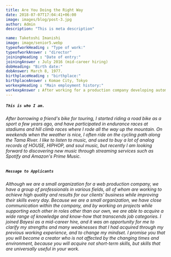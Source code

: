 ```yaml
---
title: Are You Doing the Right Way
date: 2018-07-07T17:04:41+06:00
image: images/blog/post-3.jpg
author: Admin
description: "This is meta description"

name: Taketoshi Imanishi
image: image/senior5.webp
typeofworkHeading : "Type of work:"
typeofworkAnswer : "director"
joiningHeading : "Date of entry:"
joiningAnswer : July 2016 (mid-career hiring)
dobHeading: "Birth date:"
dobAnswer: March 8, 1977.
birthplaceHeading : "birthplace:"
birthplaceAnswer : Komae City, Tokyo
workexpHeading : "Main employment history:"
workexpAnswer : After working for a production company developing automatic typesetting systems, I have been involved in website production, e-book production, and the development and direction of our own web services. 
---
```


##### **`This is who I am.`**

###### After borrowing a friend's bike for touring, I started riding a road bike as a sport a few years ago, and have participated in endurance races at stadiums and hill climb races where I rode all the way up the mountain. On weekends when the weather is nice, I often ride on the cycling path along the Tama River. I like to listen to music, and used to buy a lot of analog records of HOUSE, HIPHOP, and soul music, but recently I am looking forward to discovering new music through streaming services such as Spotify and Amazon's Prime Music.

##### **`Message to Applicants`**

###### Although we are a small organization for a web production company, we have a group of professionals in various fields, all of whom are working to achieve high quality and results for our clients' business while improving their skills every day. Because we are a small organization, we have close communication within the company, and by working on projects while supporting each other in roles other than our own, we are able to acquire a wide range of knowledge and know-how that transcends job categories. I joined Bayesi as a mid-career hire, and it was an opportunity for me to clarify my strengths and many weaknesses that I had acquired through my previous working experience, and to change my mindset. I promise you that you will become a creator who is not affected by the changing times and environment, because you will acquire not short-term skills, but skills that are universally useful in your work.
&nbsp;